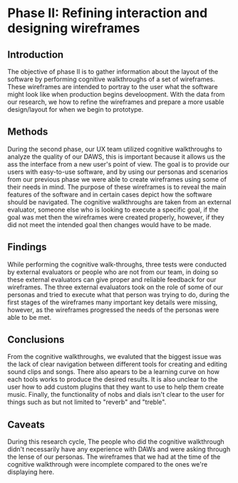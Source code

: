 # Phase II: Refining interaction and designing wireframes

## Introduction

<!--!!! Describe the general problem that the project is trying to solve and the focus of this interval of work !!!-->
The objective of phase II is to gather information about the layout of the software by performing cognitive walkthroughs of a set of wireframes. These wireframes are intended to portray to the user what the software might look like when production begins develoopment. With the data from our research, we how to refine the wireframes and prepare a more usable design/layout for when we begin to prototype.

## Methods

During the second phase, our UX team utilized cognitive walkthroughs to analyze the quality of our DAWS, this is important because it allows us the ass the interface from a new user's point of view. The goal is to provide our users with easy-to-use software, and by using our personas and scenarios from our previous phase we were able to create wireframes using some of their needs in mind. The purpose of these wireframes is to reveal the main features of the software and in certain cases depict how the software should be navigated. The cognitive walkthroughs are taken from an external evaluator, someone else who is looking to execute a specific goal, if the goal was met then the wireframes were created properly, however, if they did not meet the intended goal then changes would have to be made.

## Findings

While performing the cognitive walk-throughs, three tests were conducted by external evaluators or people who are not from our team, in doing so these external evaluators can give proper and reliable feedback for our wireframes. The three external evaluators took on the role of some of our personas and tried to execute what that person was trying to do, during the first stages of the wireframes many important key details were missing, however, as the wireframes progressed the needs of the personas were able to be met.

## Conclusions
<!--!!! Discoveries derived from the methods and their findings. Interpret how the findings translate into new insights into UX design recommendations. Describe those recommendations and how they should shape future work. In this section, include the new design recommendations based on the latest user insights. !!!-->
From the cognitive walkthroughs, we evaluted that the biggest issue was the lack of clear navigation between different tools for creating and editing sound clips and songs. There also apears to be a learning curve on how each tools works to produce the desired results. It is also unclear to the user how to add custom plugins that they want to use to help them create music. Finally, the functionality of nobs and dials isn't clear to the user for things such as but not limited to "reverb" and "treble".



## Caveats
<!--!!! Considerations and/or limitations to the methods you chose and the findings/conclusions drawn from them. In other words, give warnings if there are limitations to your research such as not being able to find enough users of a particular demographic, the methods not being able to expose certain information, assumptions you made, etc. !!!-->
During this research cycle, The people who did the cognitive walkthrough didn't necessarily have any experience with DAWs and were asking through the lense of our personas. The wireframes that we had at the time of the cognitive walkthrough were incomplete compared to the ones we're displaying here. 

